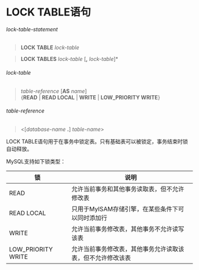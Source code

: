 # LOCK TABLE语句

###### lock-table-statement
> **LOCK** **TABLE** *lock-table*

> **LOCK** **TABLES** *lock-table* [**,** *lock-table*]\*

###### lock-table
> *table-reference* [**AS** *name*]  
{**READ** | **READ LOCAL** | **WRITE** | **LOW_PRIORITY WRITE**}

###### table-reference
> <[*database-name* **.**] *table-name*>

LOCK TABLE语句用于在事务中锁定表。只有基础表可以被锁定，事务结束时锁自动释放。

MySQL支持如下锁类型：

| 锁 | 说明 |
|---|---|
| READ | 允许当前事务和其他事务读取表，但不允许修改表 |
| READ LOCAL | 只用于MyISAM存储引擎，在某些条件下可以同时添加行 |
| WRITE | 允许当前事务修改表，其他事务不允许读写该表 |
| LOW_PRIORITY WRITE | 允许当前事务修改表，其他事务允许读取该表，但不允许修改该表 |